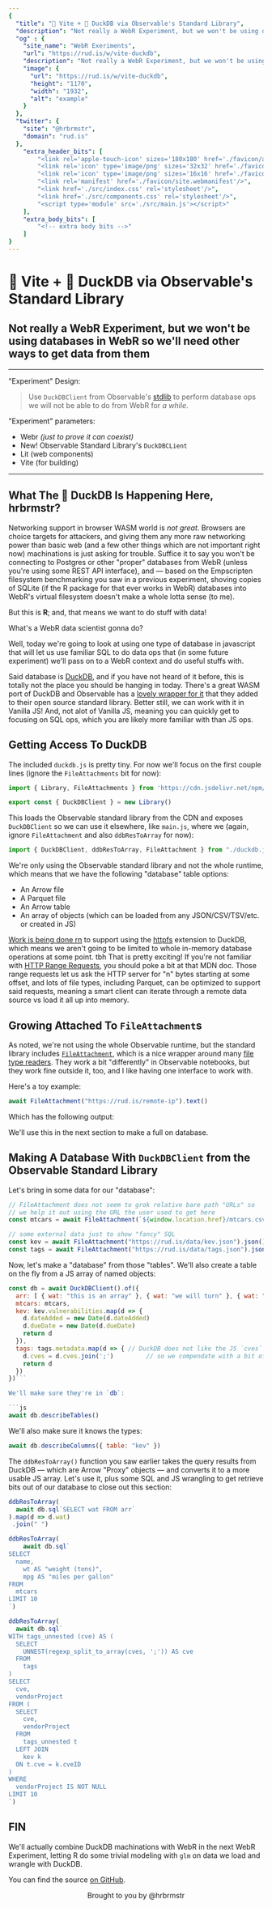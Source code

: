 ```yaml
---
{
  "title": "🧪 Vite + 🦆 DuckDB via Observable's Standard Library",
  "description": "Not really a WebR Experiment, but we won't be using databases in WebR so we'll need other ways to get data from them",
  "og" : {
    "site_name": "WebR Exeriments",
    "url": "https://rud.is/w/vite-duckdb",
    "description": "Not really a WebR Experiment, but we won't be using databases in WebR so we'll need other ways to get data from them",
    "image": {
      "url": "https://rud.is/w/vite-duckdb",
      "height": "1170",
      "width": "1932",
      "alt": "example"
    }
  },
  "twitter": {
    "site": "@hrbrmstr",
    "domain": "rud.is"
  },
	"extra_header_bits": [
		"<link rel='apple-touch-icon' sizes='180x180' href='./favicon/apple-touch-icon.png'/>",
		"<link rel='icon' type='image/png' sizes='32x32' href='./favicon/favicon-32x32.png'/>",
		"<link rel='icon' type='image/png' sizes='16x16' href='./favicon/favicon-16x16.png'/>",
		"<link rel='manifest' href='./favicon/site.webmanifest'/>",
		"<link href='./src/index.css' rel='stylesheet'/>",
		"<link href='./src/components.css' rel='stylesheet'/>",
		"<script type='module' src='./src/main.js'></script>"
	],
	"extra_body_bits": [
		"<!-- extra body bits -->"
	]
}
---
```

# 🧪 Vite + 🦆 DuckDB via Observable's Standard Library

<status-message id="webr-status" text="WebR Loading…"></status-message>

## Not really a WebR Experiment, but we won't be using databases in WebR so we'll need other ways to get data from them
----------
"Experiment" Design:

>Use `DuckDBClient` from Observable's [stdlib](https://github.com/observablehq/stdlib/) to perform database ops we will not be able to do from WebR for _a while_.

"Experiment" parameters:

- Webr _(just to prove it can coexist)_
- <span class="pill">New!</span> Observable Standard Library's `DuckDBCLient`
- Lit (web components)
- Vite (for building)
----------

## What The 🦆 DuckDB Is Happening Here, hrbrmstr?

Networking support in browser WASM world is _not great_. Browsers are choice targets for attackers, and giving them any more raw networking power than basic web (and a few other things which are not important right now) machinations is just asking for trouble. Suffice it to say you won't be connecting to Postgres or other "proper" databases from WebR (unless you're using some REST API interface), and — based on the Empscripten filesystem benchmarking you saw in a previous experiment, shoving copies of SQLite (if the R package for that ever works in WebR) databases into WebR's virtual filesystem doesn't make a whole lotta sense (to me).

But this is **R**; and, that means we want to do stuff with data!

What's a WebR data scientist gonna do?

Well, today we're going to look at using one type of database in javascript that will let us use familiar SQL to do data ops that (in some future experiment) we'll pass on to a WebR context and do useful stuffs with.

Said database is [DuckDB](duckdb.org), and if you have not heard of it before, this is totally not the place you should be hanging in today. There's a great WASM port of DuckDB and Observable has a [lovely wrapper for it](https://observablehq.com/@observablehq/duckdb) that they added to their open source standard library. Better still, we can work with it in Vanilla JS! And, not alot of Vanilla JS, meaning you can quickly get to focusing on SQL ops, which you are likely more familiar with than JS ops.

## Getting Access To DuckDB

The included `duckdb.js` is pretty tiny. For now we'll focus on the first couple lines (ignore the `FileAttachments` bit for now):

```js
import { Library, FileAttachments } from 'https://cdn.jsdelivr.net/npm/@observablehq/stdlib@5.5.1/+esm'

export const { DuckDBClient } = new Library()
```

This loads the Observable standard library from the CDN and exposes `DuckDBClient` so we can use it elsewhere, like `main.js`, where we (again, ignore `FileAttachment` and also `ddbResToArray` for now):

```js
import { DuckDBClient, ddbResToArray, FileAttachment } from "./duckdb.js";
```

We're only using the Observable standard library and not the whole runtime, which means that we have the following "database" table options:

* An Arrow file
* A Parquet file
* An Arrow table
* An array of objects (which can be loaded from any JSON/CSV/TSV/etc. or created in JS)

[Work is being done rn](https://github.com/duckdb/duckdb-wasm/issues/1202) to support using the [httpfs](https://duckdb.org/docs/extensions/httpfs) extension to DuckDB, which means we aren't going to be limited to whole in-memory database operations at some point. tbh That is pretty exciting! If you're not familiar with [HTTP Range Requests](https://developer.mozilla.org/en-US/docs/Web/HTTP/Range_requests), you should poke a bit at that MDN doc. Those range requests let us ask the HTTP server for "n" bytes starting at some offset, and lots of file types, including Parquet, can be optimized to support said requests, meaning a smart client can iterate through a remote data source vs load it all up into memory.

## Growing Attached To `FileAttachment`s

As noted, we're not using the whole Observable runtime, but the standard library includes [`FileAttachment`](https://github.com/observablehq/stdlib/blob/main/src/fileAttachment.js), which is a nice wrapper around many [file type readers](https://github.com/observablehq/stdlib/blob/main/src/fileAttachment.js). They work a bit "differently" in Observable notebooks, but they work fine outside it, too, and I like having one interface to work with.

Here's a toy example:

```js
await FileAttachment("https://rud.is/remote-ip").text()
```

Which has the following output:

<simple-message id="bare-fa"></simple-message>

We'll use this in the next section to make a full on database.

## Making A Database With `DuckDBClient` from the Observable Standard Library

Let's bring in some data for our "database":

```js
// FileAttachment does not seem to grok relative bare path "URLs" so
// we help it out using the URL the user used to get here
const mtcars = await FileAttachment(`${window.location.href}/mtcars.csv`).csv({ typed: true })

// some external data just to show "fancy" SQL
const kev = await FileAttachment("https://rud.is/data/kev.json").json()
const tags = await FileAttachment("https://rud.is/data/tags.json").json()
```

Now, let's make a "database" from those "tables". We'll also create a table on the fly from a JS array of named objects:

```js
const db = await DuckDBClient().of({
  arr: [ { wat: "this is an array" }, { wat: "we will turn" }, { wat: "into a database table!" } ],
  mtcars: mtcars,
  kev: kev.vulnerabilities.map(d => {
    d.dateAdded = new Date(d.dateAdded)
    d.dueDate = new Date(d.dueDate)
    return d
  }),
  tags: tags.metadata.map(d => { // DuckDB does not like the JS `cves` "array" field
    d.cves = d.cves.join(';')         // so we compendate with a bit of wrangling
    return d
  })
})```

We'll make sure they're in `db`:

```js
await db.describeTables()
```

<simple-message id="describe-tables"></simple-message>

We'll also make sure it knows the types:

```js
await db.describeColumns({ table: "kev" })
```

<data-frame-view label = "'kev' table schema" id="kev-schema"></data-frame-view>

The `ddbResToArray()` function you saw earlier takes the query results from DuckDB — which are Arrow "Proxy" objects — and converts it to a more usable JS array. Let's use it, plus some SQL and JS wrangling to get retrieve bits out of our database to close out this section:

```js
ddbResToArray(
  await db.sql`SELECT wat FROM arr`
).map(d => d.wat)
 .join(" ")
```

<simple-message id="wat-view"></simple-message>

```js
ddbResToArray(
	await db.sql`
SELECT 
  name, 
	wt AS "weight (tons)", 
	mpg AS "miles per gallon"
FROM 
  mtcars 
LIMIT 10
`)
```

<data-frame-view label="mtcars with modified colnames" id="mtcars-view"></data-frame-view>

```js
ddbResToArray(
  await db.sql`
WITH tags_unnested (cve) AS (
  SELECT 
    UNNEST(regexp_split_to_array(cves, ';')) AS cve 
  FROM 
    tags
)
SELECT 
  cve, 
  vendorProject 
FROM (
  SELECT
    cve, 
    vendorProject 
  FROM 
    tags_unnested t 
  LEFT JOIN 
    kev k 
  ON t.cve = k.cveID
) 
WHERE 
  vendorProject IS NOT NULL 
LIMIT 10
`)
```

<data-frame-view label="SQL joined tables" id="kev-view"></data-frame-view>

## FIN

We'll actually combine DuckDB machinations with WebR in the next WebR Experiment, letting R do some trivial modeling with `glm` on data we load and wrangle with DuckDB.

You can find the source [on GitHub](https://github.com/hrbrmstr/vite-duckdb).

<p style="text-align: center">Brought to you by @hrbrmstr</p>
